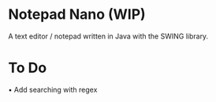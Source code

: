 # Notepad Nano (WIP)
A text editor / notepad written in Java with the SWING library.

# To Do
 • Add searching with regex

